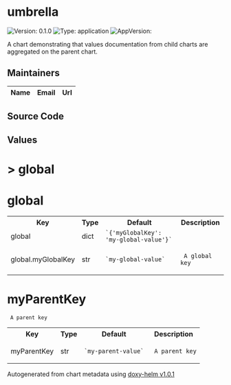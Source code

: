 
# umbrella



![Version: 0.1.0](https://img.shields.io/badge/Version-0.1.0-informational?style=flat-square) ![Type: application](https://img.shields.io/badge/Type-application-informational?style=flat-square) ![AppVersion: ](https://img.shields.io/badge/AppVersion--informational?style=flat-square)



A chart demonstrating that values documentation from child charts are aggregated on the parent chart.





## Maintainers

| Name | Email | Url |
| ---- | ------ | --- |




## Source Code





## Values



<h1>> global</h1><h1>global</h1>
<table style="">
    <tr>
        <th>Key</th>
        <th>Type</th>
        <th>Default</th>
        <th>Description</th>
    </tr>
<tr style="" ><td>global</td><td>dict</td><td><code>`{'myGlobalKey': 'my-global-value'}`</code></td><td></td></tr><tr style="" ><td>global.myGlobalKey</td><td>str</td><td><code>`my-global-value`</code></td><td><p><code> A global key</code></p></td></tr>
</table>

<h1>myParentKey</h1><p><code> A parent key</code></p>
<table style="">
    <tr>
        <th>Key</th>
        <th>Type</th>
        <th>Default</th>
        <th>Description</th>
    </tr>
<tr style="" ><td>myParentKey</td><td>str</td><td><code>`my-parent-value`</code></td><td><p><code> A parent key</code></p></td></tr>
</table>



Autogenerated from chart metadata using [doxy-helm v1.0.1](https://github.com/tactful-ai/doxyhelm)
    